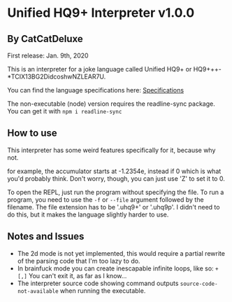 # Unified HQ9+ Interpreter v1.0.0

## By CatCatDeluxe

First release: Jan. 9th, 2020

This is an interpreter for a joke language called Unified HQ9+ or HQ9+++-\*TCIX13BG2DidcoshwNZLEAR7U.

You can find the language specifications here:
[Specifications](https://esolangs.org/wiki/Unified_HQ9%2B)

The non-executable (node) version requires the readline-sync package. You can get it with `npm i readline-sync`

## How to use
This interpreter has some weird features specifically for it, because why not.

for example, the accumulator starts at -1.2354e, instead if 0 which is what you'd probably think.
Don't worry, though, you can just use 'Z' to set it to 0.

To open the REPL, just run the program without specifying the file.
To run a program, you need to use the `-f` or `--file` argument followed by the filename.
The file extension has to be '.uhq9+' or '.uhq9p'. I didn't need to do this, but it makes
the language slightly harder to use.

## Notes and Issues

- The 2d mode is not yet implemented, this would require a partial rewrite of the parsing code that I'm too lazy to do.
- In brainfuck mode you can create inescapable infinite loops, like so: `+[,]` You can't exit it, as far as I know...
- The interpreter source code showing command outputs `source-code-not-available` when running the executable.
